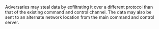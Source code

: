 Adversaries may steal data by exfiltrating it over a different protocol than that of the existing command and control channel. The data may also be sent to an alternate network location from the main command and control server.